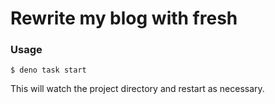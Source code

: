 # Rewrite my blog with fresh

### Usage

```console
$ deno task start
```
This will watch the project directory and restart as necessary.
